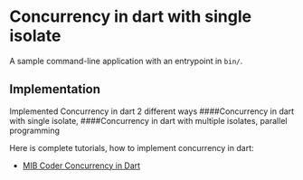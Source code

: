 # Concurrency in dart with single isolate

A sample command-line application with an entrypoint in `bin/`.

## Implementation

Implemented Concurrency in dart 2 different ways
####Concurrency in dart with single isolate,
####Concurrency in dart with multiple isolates, parallel programming

Here is complete tutorials, how to implement concurrency in dart:

- [MIB Coder Concurrency in Dart](https://mibcoder.com/concurrency-in-dart/)